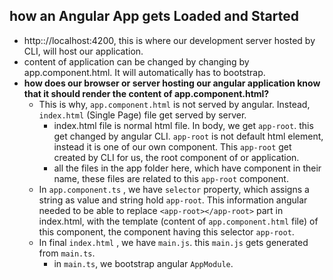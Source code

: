 ## how an Angular App gets Loaded and Started ##

* http:://localhost:4200, this is where our development server hosted by CLI, will host our application.
* content of application can be changed by changing by app.component.html. It will automatically has to bootstrap. 
* **how does our browser or server hosting our angular application know that it should render the content of app.component.html?**
    * This is why, `app.component.html` is not served by angular. Instead, `index.html` (Single Page) file get served by server.
        * index.html file is normal html file. In body, we get `app-root`. this get changed by angular CLI. `app-root` is not default html element, instead it is one of our own component. This `app-root` get created by CLI for us, the root component of or application. 
        * all the files in the app folder here, which have component in their name, these files are related to this `app-root` component.
    * In `app.component.ts` , we have `selector` property, which assigns a string as value and string hold `app-root`. This information angular needed to be able to replace `<app-root></app-root>` part in index.html, with the template (content of `app.component.html` file) of this component, the component having this selector `app-root`.
    * In final `index.html` , we have `main.js`. this `main.js` gets generated from `main.ts`.
        * in `main.ts`, we bootstrap angular `AppModule`.